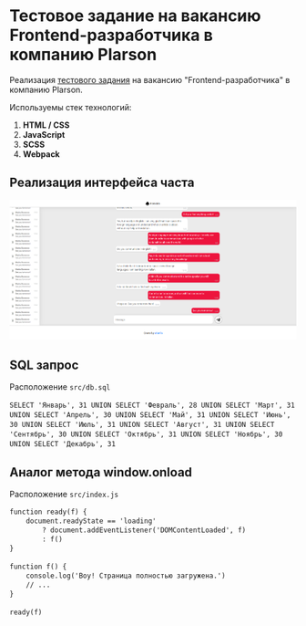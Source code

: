 # Тестовое задание на вакансию Frontend-разработчика в компанию Plarson

Реализация [тестового задания](https://plarson.ru/about/job/front-end/) на вакансию "Frontend-разработчика" в компанию Plarson.

Используемы стек технологий:

1. **HTML / CSS**
2. **JavaScript**
3. **SCSS**
4. **Webpack**

## Реализация интерфейса часта

![Реализованный интерфейс чата](src/page__screen.png 'P7AY3R5')

## SQL запрос

Расположение `src/db.sql`

`SELECT 'Январь', 31 UNION SELECT 'Февраль', 28 UNION SELECT 'Март', 31 UNION SELECT 'Апрель', 30 UNION SELECT 'Май', 31 UNION SELECT 'Июнь', 30 UNION SELECT 'Июль', 31 UNION SELECT 'Август', 31 UNION SELECT 'Сентябрь', 30 UNION SELECT 'Октябрь', 31 UNION SELECT 'Ноябрь', 30 UNION SELECT 'Декабрь', 31`

## Аналог метода window.onload

Расположение `src/index.js`

    function ready(f) {
        document.readyState == 'loading'
            ? document.addEventListener('DOMContentLoaded', f)
            : f()
    }

    function f() {
        console.log('Воу! Страница полностью загружена.')
        // ...
    }

    ready(f)

